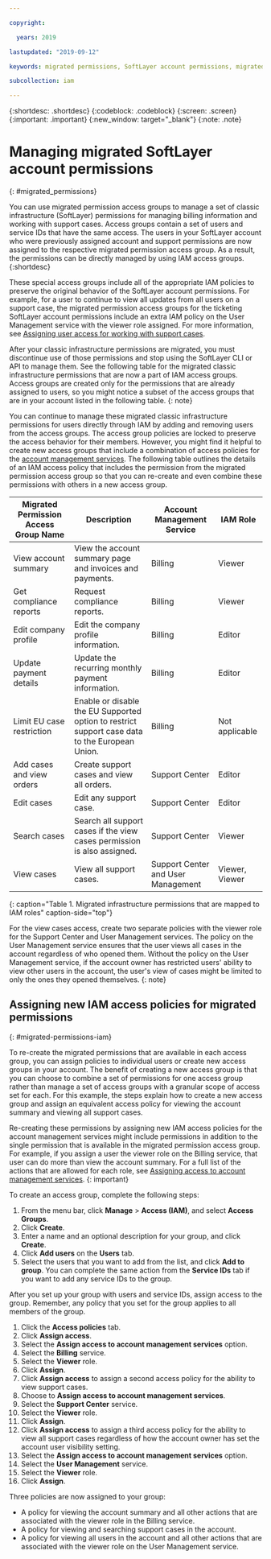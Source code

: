 ```yaml
---

copyright:

  years: 2019

lastupdated: "2019-09-12"

keywords: migrated permissions, SoftLayer account permissions, migrated permission access group, migrated classic infrastructure permissions

subcollection: iam

---
```


{:shortdesc: .shortdesc}
{:codeblock: .codeblock}
{:screen: .screen}
{:important: .important}
{:new_window: target="_blank"}
{:note: .note}


# Managing migrated SoftLayer account permissions
{: #migrated_permissions}

You can use migrated permission access groups to manage a set of classic infrastructure (SoftLayer) permissions for managing billing information and working with support cases. Access groups contain a set of users and service IDs that have the same access. The users in your SoftLayer account who were previously assigned account and support permissions are now assigned to the respective migrated permission access group. As a result, the permissions can be directly managed by using IAM access groups.
{:shortdesc}

These special access groups include all of the appropriate IAM policies to preserve the original behavior of the SoftLayer account permissions. For example, for a user to continue to view all updates from all users on a support case, the migrated permission access groups for the ticketing SoftLayer account permissions include an extra IAM policy on the User Management service with the viewer role assigned. For more information, see [Assigning user access for working with support cases](/docs/get-support?topic=get-support-access#access).

After your classic infrastructure permissions are migrated, you must discontinue use of those permissions and stop using the SoftLayer CLI or API to manage them. See the following table for the migrated classic infrastructure permissions that are now a part of IAM access groups. Access groups are created only for the permissions that are already assigned to users, so you might notice a subset of the access groups that are in your account listed in the following table.
{: note}

You can continue to manage these migrated classic infrastructure permissions for users directly through IAM by adding and removing users from the access groups. The access group policies are locked to preserve the access behavior for their members. However, you might find it helpful to create new access groups that include a combination of access policies for the [account management services](/docs/iam?topic=iam-account-services#account-services). The following table outlines the details of an IAM access policy that includes the permission from the migrated permission access group so that you can re-create and even combine these permissions with others in a new access group.

| Migrated Permission Access Group Name | Description | Account Management Service | IAM Role |
|-----------------------------------|-------------|-----------------------------------------|----------|
| View account summary | View the account summary page and invoices and payments.  |  Billing |  Viewer    |
| Get compliance reports | Request compliance reports. | Billing |    Viewer |
| Edit company profile | Edit the company profile information. | Billing  | Editor |
| Update payment details | Update the recurring monthly payment information. | Billing   | Editor |
| Limit EU case restriction | Enable or disable the EU Supported option to restrict support case data to the European Union.  |   Billing |   Not applicable   |
| Add cases and view orders | Create support cases and view all orders.  | Support Center |   Editor   |
| Edit cases | Edit any support case. | Support Center |   Editor |
| Search cases | Search all support cases if the view cases permission is also assigned. | Support Center |  Viewer |
| View cases | View all support cases. | Support Center and User Management | Viewer, Viewer |
{: caption="Table 1. Migrated infrastructure permissions that are mapped to IAM roles" caption-side="top"}

For the view cases access, create two separate policies with the viewer role for the Support Center and User Management services. The policy on the User Management service ensures that the user views all cases in the account regardless of who opened them. Without the policy on the User Management service, if the account owner has restricted users' ability to view other users in the account, the user's view of cases might be limited to only the ones they opened themselves.
{: note}

## Assigning new IAM access policies for migrated permissions
{: #migrated-permissions-iam}

To re-create the migrated permissions that are available in each access group, you can assign policies to individual users or create new access groups in your account. The benefit of creating a new access group is that you can choose to combine a set of permissions for one access group rather than manage a set of access groups with a granular scope of access set for each. For this example, the steps explain how to create a new access group and assign an equivalent access policy for viewing the account summary and viewing all support cases.

Re-creating these permissions by assigning new IAM access policies for the account management services might include permissions in addition to the single permission that is available in the migrated permission access group. For example, if you assign a user the viewer role on the Billing service, that user can do more than view the account summary. For a full list of the actions that are allowed for each role, see [Assigning access to account management services](/docs/iam?topic=iam-account-services#account-services).
{: important}

To create an access group, complete the following steps:

1. From the menu bar, click **Manage** &gt; **Access (IAM)**, and select **Access Groups**.
2. Click **Create**.
3. Enter a name and an optional description for your group, and click **Create**.
4. Click **Add users** on the **Users** tab.
3. Select the users that you want to add from the list, and click **Add to group**. You can complete the same action from the **Service IDs** tab if you want to add any service IDs to the group.

After you set up your group with users and service IDs, assign access to the group. Remember, any policy that you set for the group applies to all members of the group.

1. Click the **Access policies** tab.
2. Click **Assign access**.
3. Select the **Assign access to account management services** option.
4. Select the **Billing** service.
5. Select the **Viewer** role.
6. Click **Assign**.
7. Click **Assign access** to assign a second access policy for the ability to view support cases.
8. Choose to **Assign access to account management services**.
9. Select the **Support Center** service.
10. Select the **Viewer** role.
11. Click **Assign**.
12. Click **Assign access** to assign a third access policy for the ability to view all support cases regardless of how the account owner has set the account user visibility setting.
13. Select the **Assign access to account management services** option.
14. Select the **User Management** service.
15. Select the **Viewer** role.
16. Click **Assign**.

Three policies are now assigned to your group:

* A policy for viewing the account summary and all other actions that are associated with the viewer role in the Billing service.
* A policy for viewing and searching support cases in the account.
* A policy for viewing all users in the account and all other actions that are associated with the viewer role on the User Management service.
